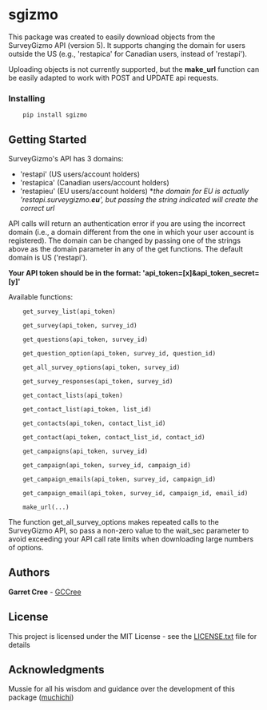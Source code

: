 # sgizmo

This package was created to easily download objects from the SurveyGizmo API (version 5). It supports changing the domain for users outside the US (e.g., 'restapica' for Canadian users, instead of 'restapi').

Uploading objects is not currently supported, but the **make_url** function can be easily adapted to work with POST and UPDATE api requests.

### Installing

```
    pip install sgizmo
```

## Getting Started
SurveyGizmo's API has 3 domains:
* 'restapi' (US users/account holders)
* 'restapica' (Canadian users/account holders)
* 'restapieu' (EU users/account holders)  **the domain for EU is actually 'restapi.surveygizmo.**eu**', but passing the string indicated will create the correct url* 

API calls will return an authentication error if you are using the incorrect domain (i.e., a domain different from the one in which your user account is registered). The domain can be changed by passing one of the strings above as the domain parameter in any of the get functions. The default domain is US ('restapi').

**Your API token should be in the format: 'api_token=[x]&api_token_secret=[y]'**

Available functions:
```
    get_survey_list(api_token)
    
    get_survey(api_token, survey_id)
    
    get_questions(api_token, survey_id)
    
    get_question_option(api_token, survey_id, question_id)
    
    get_all_survey_options(api_token, survey_id)
    
    get_survey_responses(api_token, survey_id)
    
    get_contact_lists(api_token)
    
    get_contact_list(api_token, list_id)
    
    get_contacts(api_token, contact_list_id)
    
    get_contact(api_token, contact_list_id, contact_id)
    
    get_campaigns(api_token, survey_id)
    
    get_campaign(api_token, survey_id, campaign_id)
    
    get_campaign_emails(api_token, survey_id, campaign_id)
    
    get_campaign_email(api_token, survey_id, campaign_id, email_id)
    
    make_url(...)
```

The function get_all_survey_options makes repeated calls to the SurveyGizmo API, so pass a non-zero value to the wait_sec parameter to avoid exceeding your API call rate limits when downloading large numbers of options.

## Authors

**Garret Cree** - [GCCree](https://github.com/GCCree)

## License

This project is licensed under the MIT License - see the [LICENSE.txt](LICENSE.txt) file for details

## Acknowledgments

Mussie for all his wisdom and guidance over the development of this package ([muchichi](https://github.com/muchichi))

